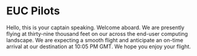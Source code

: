 # EUC Pilots

Hello, this is your captain speaking. Welcome aboard. We are presently flying at thirty-nine thousand feet on our across the end-user computing landscape. We are expecting a smooth flight and anticipate an on-time arrival at our destination at 10:05 PM GMT. We hope you enjoy your flight.
